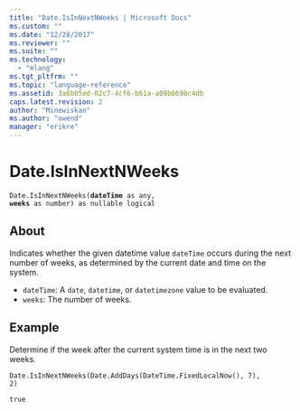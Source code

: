 ```yaml
---
title: "Date.IsInNextNWeeks | Microsoft Docs"
ms.custom: ""
ms.date: "12/28/2017"
ms.reviewer: ""
ms.suite: ""
ms.technology: 
  - "mlang"
ms.tgt_pltfrm: ""
ms.topic: "language-reference"
ms.assetid: 3a6b05ed-02c7-4cf6-b61a-a09b0698c4db
caps.latest.revision: 2
author: "Minewiskan"
ms.author: "owend"
manager: "erikre"
---
```

# Date.IsInNextNWeeks
<code>Date.IsInNextNWeeks(**dateTime** as any, **weeks** as number) as nullable logical</code>

## About

Indicates whether the given datetime value <code>dateTime</code> occurs during the next number of weeks, as determined by the current date and time on the system. 
- <code>dateTime</code>: A <code>date</code>, <code>datetime</code>, or <code>datetimezone</code> value to be evaluated. 
- <code>weeks</code>: The number of weeks.

## Example 
Determine if the week after the current system time is in the next two weeks.

<code>Date.IsInNextNWeeks(Date.AddDays(DateTime.FixedLocalNow(), 7), 2)</code>

<code>true</code>

